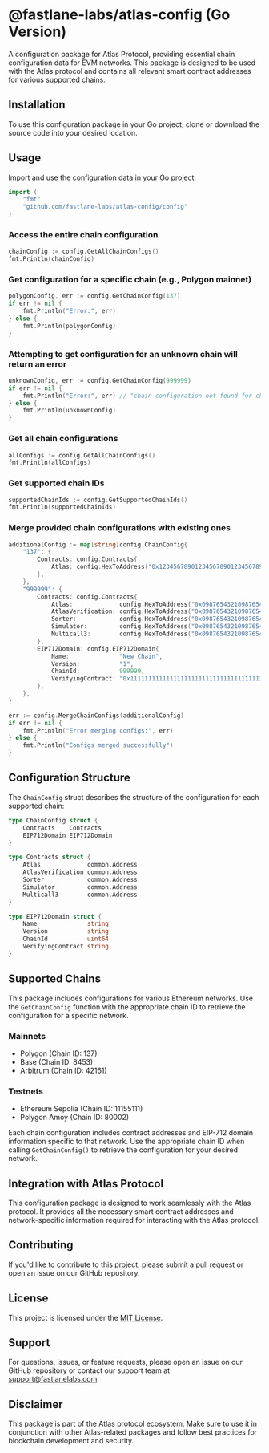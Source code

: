 # @fastlane-labs/atlas-config (Go Version)

A configuration package for Atlas Protocol, providing essential chain configuration data for EVM networks. This package is designed to be used with the Atlas protocol and contains all relevant smart contract addresses for various supported chains.

## Installation

To use this configuration package in your Go project, clone or download the source code into your desired location.

## Usage

Import and use the configuration data in your Go project:

```go
import (
	"fmt"
	"github.com/fastlane-labs/atlas-config/config"
)
```

### Access the entire chain configuration

```go
chainConfig := config.GetAllChainConfigs()
fmt.Println(chainConfig)
```

### Get configuration for a specific chain (e.g., Polygon mainnet)

```go
polygonConfig, err := config.GetChainConfig(137)
if err != nil {
	fmt.Println("Error:", err)
} else {
	fmt.Println(polygonConfig)
}
```

### Attempting to get configuration for an unknown chain will return an error

```go
unknownConfig, err := config.GetChainConfig(999999)
if err != nil {
	fmt.Println("Error:", err) // "chain configuration not found for chainId: 999999"
} else {
	fmt.Println(unknownConfig)
}
```

### Get all chain configurations

```go
allConfigs := config.GetAllChainConfigs()
fmt.Println(allConfigs)
```

### Get supported chain IDs

```go
supportedChainIds := config.GetSupportedChainIds()
fmt.Println(supportedChainIds)
```

### Merge provided chain configurations with existing ones

```go
additionalConfig := map[string]config.ChainConfig{
	"137": {
		Contracts: config.Contracts{
			Atlas: config.HexToAddress("0x1234567890123456789012345678901234567890"),
		},
	},
	"999999": {
		Contracts: config.Contracts{
			Atlas:             config.HexToAddress("0x0987654321098765432109876543210987654321"),
			AtlasVerification: config.HexToAddress("0x0987654321098765432109876543210987654321"),
			Sorter:            config.HexToAddress("0x0987654321098765432109876543210987654321"),
			Simulator:         config.HexToAddress("0x0987654321098765432109876543210987654321"),
			Multicall3:        config.HexToAddress("0x0987654321098765432109876543210987654321"),
		},
		EIP712Domain: config.EIP712Domain{
			Name:              "New Chain",
			Version:           "1",
			ChainId:           999999,
			VerifyingContract: "0x1111111111111111111111111111111111111111",
		},
	},
}

err := config.MergeChainConfigs(additionalConfig)
if err != nil {
	fmt.Println("Error merging configs:", err)
} else {
	fmt.Println("Configs merged successfully")
}
```

## Configuration Structure

The `ChainConfig` struct describes the structure of the configuration for each supported chain:

```go
type ChainConfig struct {
	Contracts    Contracts
	EIP712Domain EIP712Domain
}

type Contracts struct {
	Atlas             common.Address
	AtlasVerification common.Address
	Sorter            common.Address
	Simulator         common.Address
	Multicall3        common.Address
}

type EIP712Domain struct {
	Name              string
	Version           string
	ChainId           uint64
	VerifyingContract string
}
```

## Supported Chains

This package includes configurations for various Ethereum networks. Use the `GetChainConfig` function with the appropriate chain ID to retrieve the configuration for a specific network.

### Mainnets
- Polygon (Chain ID: 137)
- Base (Chain ID: 8453)
- Arbitrum (Chain ID: 42161)

### Testnets
- Ethereum Sepolia (Chain ID: 11155111)
- Polygon Amoy (Chain ID: 80002)

Each chain configuration includes contract addresses and EIP-712 domain information specific to that network. Use the appropriate chain ID when calling `GetChainConfig()` to retrieve the configuration for your desired network.

## Integration with Atlas Protocol

This configuration package is designed to work seamlessly with the Atlas protocol. It provides all the necessary smart contract addresses and network-specific information required for interacting with the Atlas protocol.

## Contributing

If you'd like to contribute to this project, please submit a pull request or open an issue on our GitHub repository.

## License

This project is licensed under the [MIT License](LICENSE).

## Support

For questions, issues, or feature requests, please open an issue on our GitHub repository or contact our support team at support@fastlanelabs.com.

## Disclaimer

This package is part of the Atlas protocol ecosystem. Make sure to use it in conjunction with other Atlas-related packages and follow best practices for blockchain development and security.
